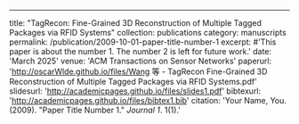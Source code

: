 ---
title: "TagRecon: Fine-Grained 3D Reconstruction of Multiple Tagged Packages via RFID Systems"
collection: publications
category: manuscripts
permalink: /publication/2009-10-01-paper-title-number-1
excerpt: #'This paper is about the number 1. The number 2 is left for future work.'
date: 'March 2025'
venue: 'ACM Transactions on Sensor Networks'
paperurl: 'http://oscarWlde.github.io/files/Wang 等 - TagRecon Fine-Grained 3D Reconstruction of Multiple Tagged Packages via RFID Systems.pdf'
slidesurl: 'http://academicpages.github.io/files/slides1.pdf'
bibtexurl: 'http://academicpages.github.io/files/bibtex1.bib'
citation: 'Your Name, You. (2009). &quot;Paper Title Number 1.&quot; <i>Journal 1</i>. 1(1).'

